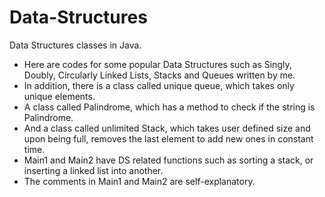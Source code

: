 # Data-Structures
Data Structures classes in Java.
- Here are codes for some popular Data Structures such as Singly, Doubly, Circularly Linked Lists, Stacks and Queues written by me.
- In addition, there is a class called unique queue, which takes only unique elements.
- A class called Palindrome, which has a method to check if the string is Palindrome.
- And a class called unlimited Stack, which takes user defined size and upon being full, removes the last element to add new ones in constant time. 
- Main1 and Main2 have DS related functions such as sorting a stack, or inserting a linked list into another.
- The comments in Main1 and Main2 are self-explanatory.
